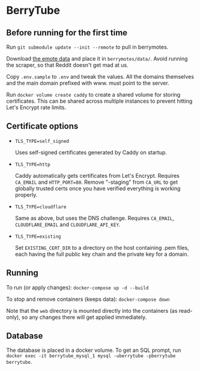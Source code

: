 BerryTube
=========

Before running for the first time
---------------------------------

Run `git submodule update --init --remote` to pull in berrymotes.

Download [the emote data](https://cdn.berrytube.tv/berrymotes/data/berrymotes_json_data.json) and place it in `berrymotes/data/`. Avoid running the scraper, so that Reddit doesn't get mad at us.

Copy `.env.sample` to `.env` and tweak the values. All the domains themselves and the main domain prefixed with www. must point to the server.

Run `docker volume create caddy` to create a shared volume for storing certificates. This can be shared across multiple instances to prevent hitting Let's Encrypt rate limits.


Certificate options
-------------------

* `TLS_TYPE=self_signed`

  Uses self-signed certificates generated by Caddy on startup.

* `TLS_TYPE=http`

  Caddy automatically gets certificates from Let's Encrypt. Requires `CA_EMAIL` and `HTTP_PORT=80`. Remove "-staging" from `CA_URL` to get globally trusted certs once you have verified everything is working properly.

* `TLS_TYPE=cloudflare`

  Same as above, but uses the DNS challenge. Requires `CA_EMAIL`, `CLOUDFLARE_EMAIL` and `CLOUDFLARE_API_KEY`.

* `TLS_TYPE=existing`

  Set `EXISTING_CERT_DIR` to a directory on the host containing .pem files, each having the full public key chain and the private key for a domain.


Running
-------

To run (or apply changes): `docker-compose up -d --build`

To stop and remove containers (keeps data): `docker-compose down`

Note that the `web` directory is mounted directly into the containers (as read-only), so any changes there will get applied immediately.


Database
--------

The database is placed in a docker volume. To get an SQL prompt, run `docker exec -it berrytube_mysql_1 mysql -uberrytube -pberrytube berrytube`.
